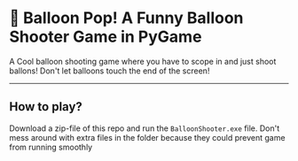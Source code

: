 # 🎈 Balloon Pop! A Funny Balloon Shooter Game in PyGame

A Cool balloon shooting game where you have to scope in and just shoot ballons! Don't let balloons touch the end of the screen!

___

## How to play?

Download a zip-file of this repo and run the `BalloonShooter.exe` file. Don't mess around with extra files in the folder because they could prevent game from running smoothly
